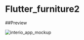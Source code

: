 # Flutter_furniture2

##Preview

![interio_app_mockup](https://user-images.githubusercontent.com/38382273/115583906-fc9e5980-a2d2-11eb-9245-ea9a415b4286.png)
